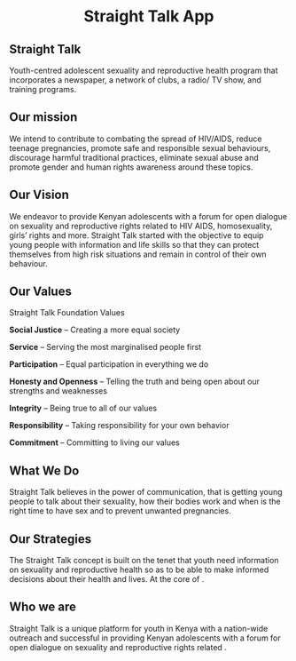 <h1 align="center">Straight Talk App </h1>

## Straight Talk
Youth-centred adolescent sexuality and reproductive health program that incorporates a newspaper, a network of clubs, a radio/ TV show, and training programs.

## Our mission

We intend to contribute to combating the spread of HIV/AIDS, reduce teenage pregnancies, promote safe and responsible sexual behaviours, discourage harmful traditional practices, eliminate sexual abuse and promote gender and human rights awareness around these topics.

## Our Vision

We endeavor to provide Kenyan adolescents with a forum for open dialogue on sexuality and reproductive rights related to HIV AIDS, homosexuality, girls’ rights and more. Straight Talk started with the objective to equip young people with information and life skills so that they can protect themselves from high risk situations and remain in control of their own behaviour.

## Our Values

Straight Talk Foundation Values

**Social Justice** – Creating a more equal society

**Service** – Serving the most marginalised people first

**Participation** – Equal participation in everything we do

**Honesty and Openness** – Telling the truth and being open about our strengths and weaknesses

**Integrity** – Being true to all of our values

**Responsibility** – Taking responsibility for your own behavior

**Commitment** – Committing to living our values

## What We Do
Straight Talk believes in the power of communication, that is getting young people to talk about their sexuality, how their bodies work and when is the right time to have sex and to prevent unwanted pregnancies.

## Our Strategies
The Straight Talk concept is built on the tenet that youth need information on sexuality and reproductive health so as to be able to make informed decisions about their health and lives. At the core of .

## Who we are
Straight Talk is a unique platform for youth in Kenya with a nation-wide outreach and successful in providing Kenyan adolescents with a forum for open dialogue on sexuality and reproductive rights related .
